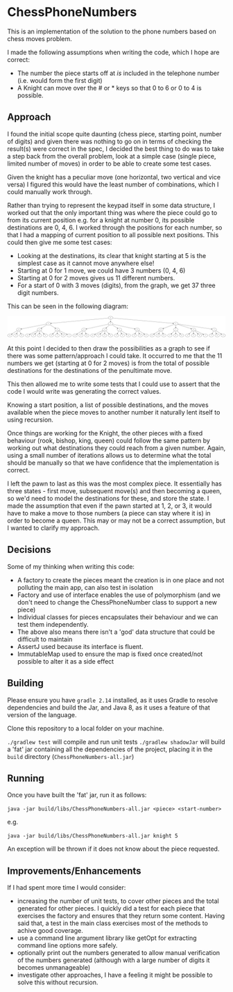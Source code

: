 # ChessPhoneNumbers

This is an implementation of the solution to the phone numbers based on chess moves problem.

I made the following assumptions when writing the code, which I hope are correct:

* The number the piece starts off at _is_ included in the telephone number (i.e. would form the first digit)
* A Knight can move over the # or * keys so that 0 to 6 or 0 to 4 is possible.

## Approach
I found the initial scope quite daunting (chess piece, starting point, number of digits) and given there was nothing to 
go on in terms of checking the result(s) were correct in the spec, I decided the best thing to do was to take a step back 
from the overall problem, look at a simple case (single piece, limited number of moves) in order to be able to create some 
test cases.

Given the knight has a peculiar move (one horizontal, two vertical and vice versa) I figured this would have the least 
number of combinations, which I could manually work through. 

Rather than trying to represent the keypad itself in some data structure, I worked out that the only important thing was 
where the piece could go to from its current position e.g. for a knight at number 0, its possible destinations are 0, 4, 6. 
I worked through the positions for each number, so that I had a mapping of current position to all possible next positions. 
This could then give me some test cases:

* Looking at the destinations, its clear that knight starting at 5 is the simplest case as it cannot move anywhere else! 
* Starting at 0 for 1 move, we could have 3 numbers (0, 4, 6)
* Starting at 0 for 2 moves gives us 11 different numbers. 
* For a start of 0 with 3 moves (digits), from the graph, we get 37 three digit numbers. 

This can be seen in the following diagram: 

![knight moves starting at 0](docs/knight.png)

At this point I decided to then draw the possibilities as a graph to see if there was some pattern/approach I could take. 
It occurred to me that the 11 numbers we get (starting at 0 for 2 moves) is from the total of possible destinations for 
the destinations of the penultimate move.

This then allowed me to write some tests that I could use to assert that the code I would write was generating the correct values.

Knowing a start position, a list of possible destinations, and the moves available when the piece moves to another
number it naturally lent itself to using recursion.


Once things are working for the Knight, the other pieces with a fixed behaviour (rook, bishop, king, queen) could follow 
the same pattern by working out what destinations they could reach from a given number. Again, using a small number of 
iterations allows us to determine what the total should be manually so that we have confidence that the implementation 
is correct.

I left the pawn to last as this was the most complex piece. It essentially has three states - first move, subsequent move(s) 
and then becoming a queen, so we'd need to model the destinations for these, and store the state. I made the assumption that 
even if the pawn started at 1, 2, or 3, it would have to make a move to those numbers (a piece can stay where it is) in order
to become a queen. This may or may not be a correct assumption, but I wanted to clarify my approach.

## Decisions
Some of my thinking when writing this code:

* A factory to create the pieces meant the creation is in one place and not polluting the main app, can also test in isolation
* Factory and use of interface enables the use of polymorphism (and we don't need to change the ChessPhoneNumber class to support a new piece)
* Individual classes for pieces encapsulates their behaviour and we can test them independently.
* The above also means there isn't a 'god' data structure that could be difficult to maintain
* AssertJ used because its interface is fluent.
* ImmutableMap used to ensure the map is fixed once created/not possible to alter it as a side effect

## Building

Please ensure you have `gradle 2.14` installed, as it uses Gradle to resolve dependencies and build the Jar, and Java 8,
as it uses a feature of that version of the language.

Clone this repository to a local folder on your machine.

`./gradlew test` will compile and run unit tests
`./gradlew shadowJar` will build a 'fat' jar containing all the dependencies of the project, placing it in the `build` directory (`ChessPhoneNumbers-all.jar`)

## Running

Once you have built the 'fat' jar, run it as follows:

`java -jar build/libs/ChessPhoneNumbers-all.jar <piece> <start-number>`

e.g.

`java -jar build/libs/ChessPhoneNumbers-all.jar knight 5`

An exception will be thrown if it does not know about the piece requested.

## Improvements/Enhancements

If I had spent more time I would consider:

* increasing the number of unit tests, to cover other pieces and the total generated for other pieces. I quickly did a test for each piece that exercises the factory and ensures that they return some content. Having said that, a test in the main class exercises most of the methods to achive good coverage.
* use a command line argument library like getOpt for extracting command line options more safely.
* optionally print out the numbers generated to allow manual verification of the numbers generated (although with a large number of digits it becomes unmanageable)
* investigate other approaches, I have a feeling it might be possible to solve this without recursion.
